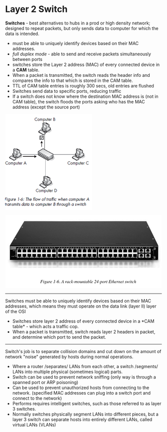 # Layer 2 Switch

**Switches** - best alternatives to hubs in a prod or high density network; designed to repeat packets, but only sends data to computer for which the data is intended.

* must be able to uniquely identify devices based on their MAC addresses.
* _full duplex mode_ - able to send and receive packets simultaneously between ports
* switches store the Layer 2 address \(MAC\) of every connected device in a **CAM** table.
* When a packet is transmitted, the switch reads the header info and compares the info to that which is stored in the CAM table.
* TTL of CAM table entries is roughly 300 secs, old entries are flushed
* Switches send data to specific ports, reducing traffic
* If a switch does not know where the destination MAC address is \(not in CAM table\), the switch floods the ports asking who has the MAC address \(except the source port\)

![](/assets/switches-1.png)

![](/assets/switches-2.png)

---

Switches must be able to uniquely identify devices based on their MAC addresses, which means they must operate on the data link \(layer II\) layer of the OSI

* Switches store layer 2 address of every connected device in a \*CAM table\* - which acts a traffic cop.
* When a packet is transmitted, switch reads layer 2 headers in packet, and determine which port to send the packet.

---

Switch's job is to separate collision domains and cut down on the amount of network "noise" generated by hosts during normal operations.

* Where a router /separates/ LANs from each other, a switch /segments/ LANs into multiple physical \(sometimes logical\) parts.
* Switch can be used to prevent network sniffing \(only way is through a spanned port or ARP poisoning\)
* Can be used to prevent unauthorized hosts from connecting to the network. \(specified MAC addresses can plug into a switch port and connect to the network\)
* Performs requires intelligent switches, such  as those referred to as layer 3 switches.
* Normally switches physically segment LANs into different pieces, but a layer 3 switch can separate hosts into entirely different LANs, called virtual LANs \(VLANs\)



